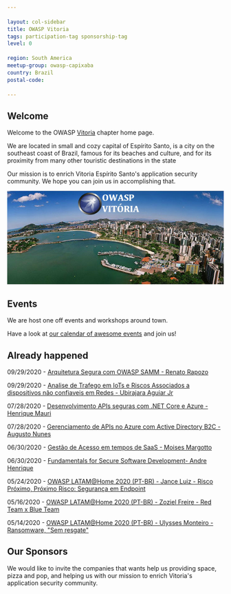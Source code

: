 ```yaml
---

layout: col-sidebar
title: OWASP Vitoria
tags: participation-tag sponsorship-tag
level: 0

region: South America
meetup-group: owasp-capixaba
country: Brazil
postal-code: 

---
```


## Welcome
Welcome to the OWASP
[Vitoria](https://en.wikipedia.org/wiki/Vit%C3%B3ria,_Esp%C3%ADrito_Santo) chapter home page.

We are located in small and cozy capital of Espírito Santo, is a city on the southeast coast of Brazil, famous for its beaches and culture, and for its proximity from many other touristic destinations in the state

Our mission is to enrich Vitoria Espírito Santo's application security community. We
hope you can join us in accomplishing that.

![Vitoria, ES](assets/images/Owaspvitoria02.jpg)

## Events

We are host one off events and workshops around town.

Have a look at [our calendar of awesome
events](https://linktr.ee/owaspvix) and join us\!

## Already happened

09/29/2020 - [Arquitetura Segura com OWASP SAMM - Renato Rapozo](https://www.youtube.com/watch?v=X79awOv650A) 

09/29/2020 - [Analise de Trafego em IoTs e Riscos Associados a dispositivos não confiaveis em Redes - Ubirajara Aguiar Jr](https://www.youtube.com/watch?v=X79awOv650A) 

07/28/2020 - [Desenvolvimento APIs seguras com .NET Core e Azure - Henrique Mauri](https://www.youtube.com/watch?v=LG3PznUUJsQ) 

07/28/2020 - [Gerenciamento de APIs no Azure com Active Directory B2C - Augusto Nunes](https://www.youtube.com/watch?v=LG3PznUUJsQ)

06/30/2020 - [Gestão de Acesso em tempos de SaaS - Moises Margotto](https://www.youtube.com/watch?v=ECU5sW48svw)

06/30/2020 - [Fundamentals for Secure Software Development- Andre Henrique](https://www.youtube.com/watch?v=ECU5sW48svw) 

05/24/2020 - [OWASP LATAM@Home 2020 (PT-BR) - Jance Luiz - Risco Próximo, Próximo Risco: Segurança em Endpoint](https://www.youtube.com/watch?v=JABMvGU7swU&ab_channel=OWASPLATAM)

05/16/2020 - [OWASP LATAM@Home 2020 (PT-BR) - Zoziel Freire - Red Team x Blue Team](https://www.youtube.com/watch?v=FTDuadD6bTg&ab_channel=OWASPLATAM)

05/14/2020 - [OWASP LATAM@Home 2020 (PT-BR) - Ulysses Monteiro - Ransomware, "Sem resgate"](https://www.youtube.com/watch?v=hHyQ92jmTRo&ab_channel=OWASPLATAM)


## Our Sponsors

We would like to invite the companies that wants help us providing 
space, pizza and pop, and helping us with our mission to enrich
Vitoria's application security community.
